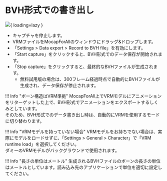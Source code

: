 # BVH形式での書き出し

![](../../images/Settings-DataExport-BVH.gif){ loading=lazy }

- キャプチャを停止します。
- VRMファイルをMocapForAllのウィンドウにドラッグ&ドロップします。
- 「Settings > Data export > Record to BVH file」を有効にします。
- 「Start capture」をクリックすると、BVH形式でのデータ保存が開始されます。
- 「Stop capture」をクリックすると、最終的なBVHファイルが生成されます。
    - 無料試用版の場合は、300フレーム経過時点で自動的にBVHファイルが生成され、データ保存が停止されます。

!!! Info "ボーン構造はVRM準拠"
    MocapForAll上でVRMモデルにアニメーションをリターゲットした上で、BVH形式でアニメーションをエクスポートするしくみとしています。  
    そのため、BVH形式でのデータ書き出し時は、自動的にVRMを使用するモードに切り替わります。

!!! Info "VRMモデルを持っていない場合"
    VRMモデルをお持ちでない場合は、実際にモデルをロードせずに、「Settings > General > Character」で「VRM runtime load」を選択してください。  
    ダミーのVRMモデルがバックグラウンドで使用されます。

!!! Info "長さの単位はメートル"
    生成されるBVHファイルのボーンの長さの単位はメートルとしています。読み込み先のアプリケーションで単位を適切に設定してください。